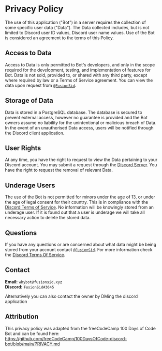 # Privacy Policy

The use of this application ("Bot") in a server requires the collection of some specific user data ("Data"). The Data collected includes, but is not limited to Discord user ID values, Discord user name values. Use of the Bot is considered an agreement to the terms of this Policy. 

## Access to Data

Access to Data is only permitted to Bot's developers, and only in the scope required for the development, testing, and implementation of features for Bot. Data is not sold, provided to, or shared with any third party, except where required by law or a Terms of Service agreement. You can view the data upon request from [`@FusionSid`](#contact). 

## Storage of Data

Data is stored in a PostgreSQL database. The database is secured to prevent external access, however no guarantee is provided and the Bot owners assume no liability for the unintentional or malicious breach of Data. In the event of an unauthorised Data access, users will be notified through the Discord client application.

## User Rights

At any time, you have the right to request to view the Data pertaining to your Discord account. You may submit a request through the [Discord Server](https://discord.gg/ryEmgnpKND). You have the right to request the removal of relevant Data.

## Underage Users

The use of the Bot is not permitted for minors under the age of 13, or under the age of legal consent for their country. This is in compliance with the [Discord Terms of Service](https://discord.com/terms). No information will be knowingly stored from an underage user. If it is found out that a user is underage we will take all necessary action to delete the stored data.

## Questions

If you have any questions or are concerned about what data might be being stored from your account contact [`@FusionSid`](#contact). For more information check the [Discord Terms Of Service](https://discord.com/terms).

## Contact

**Email:** `whybot@fusionsid.xyz`  
**Discord:** `FusionSid#3645`  

Alternatively you can also contact the owner by DMing the discord application

## Attribution

This privacy policy was adapted from the freeCodeCamp 100 Days of Code Bot and can be found here: https://github.com/freeCodeCamp/100DaysOfCode-discord-bot/blob/main/PRIVACY.md